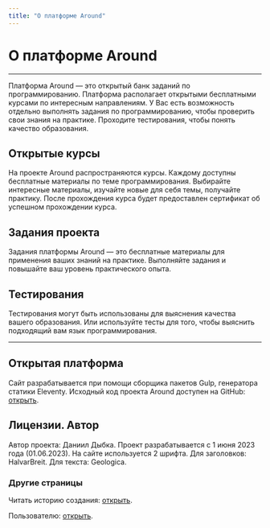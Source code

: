 ```yaml
---
title: "О платформе Around"
---
```


# О платформе Around

---

Платформа Around — это открытый банк заданий по программированию.
Платформа располагает открытыми бесплатными курсами по интересным направлениям.
У Вас есть возможность отдельно выполнять задания по программированию, чтобы
проверить свои знания на практике. Проходите тестирования, чтобы понять качество
образования.

## Открытые курсы

На проекте Around распространяются курсы. Каждому доступны бесплатные материалы по теме
программирования. Выбирайте интересные материалы, изучайте новые для себя темы, получайте
практику. После прохождения курса будет предоставлен сертификат об успешном прохождении курса.

## Задания проекта

Задания платформы Around — это бесплатные материалы для применения ваших знаний на практике.
Выполняйте задания и повышайте ваш уровень практического опыта.

## Тестирования

Тестирования могут быть использованы для выяснения качества вашего образования. Или используйте
тесты для того, чтобы выяснить подходящий вам язык программирования.

---

## Открытая платформа

Сайт разрабатывается при помощи сборщика пакетов Gulp, генератора статики Eleventy. Исходный код проекта Around доступен на GitHub: [открыть](https://github.com/DanyaBooba/dev-dybka).

## Лицензии. Автор

Автор проекта: Даниил Дыбка. Проект разрабатывается с 1 июня 2023 года (01.06.2023). На сайте используется 2 шрифта. Для заголовков: HalvarBreit. Для текста: Geologica.

### Другие страницы

Читать историю создания: [открыть](/about/history/).

Пользователю: [открыть](/about/user/).
